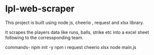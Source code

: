 # Ipl-web-scraper

This project is built using node js, cheerio , request and xlsx library.

It scrapes the players data like runs, balls, strike etc into a excel sheet following to the corressponding team.

commands-
npm init -y
npm i request cheerio xlsx
node main.js
